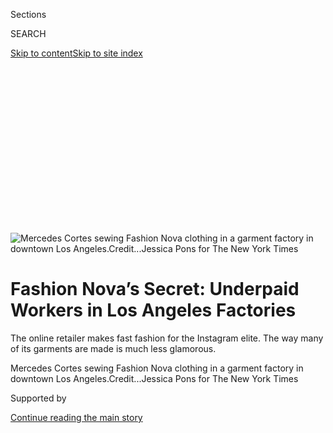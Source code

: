 <div id="app">

<div>

<div>

<div>

<div class="NYTAppHideMasthead css-ikk3s8 e1suatyy0">

<div class="section css-133zg39 e1suatyy2">

<div class="css-eph4ug er09x8g0">

<div class="css-6n7j50">

</div>

<span class="css-1dv1kvn">Sections</span>

<div class="css-10488qs">

<span class="css-1dv1kvn">SEARCH</span>

</div>

[Skip to content](#site-content)[Skip to site
index](#site-index)

</div>

<div class="css-10698na e1huz5gh0">

</div>

</div>

</div>

</div>

<div data-aria-hidden="false">

<div id="site-content" data-role="main">

<div>

<div class="css-1aor85t" style="opacity:0.000000001;z-index:-1;visibility:hidden">

<div class="css-1hqnpie">

<div class="css-epjblv">

<span class="css-17xtcya">[Business](/section/business)</span><span class="css-x15j1o">|</span><span class="css-fwqvlz">Fashion
Nova’s Secret: Underpaid Workers in Los Angeles
Factories</span>

</div>

<div class="css-k008qs">

<div class="css-1iwv8en">

<span class="css-18z7m18"></span>

<div>

</div>

</div>

<span class="css-1n6z4y">https://nyti.ms/2PMWZTC</span>

<div class="css-1705lsu">

<div class="css-4xjgmj">

<div class="css-4skfbu" data-role="toolbar" data-aria-label="Social Media Share buttons, Save button, and Comments Panel with current comment count" data-testid="share-tools">

  - 
  - 
  - 
  - 
    
    <div class="css-6n7j50">
    
    </div>

  - 
  - 

</div>

</div>

</div>

</div>

</div>

</div>

<div id="NYT_TOP_BANNER_REGION" class="css-11qgg8s">

</div>

<div id="fullBleedHeaderContent">

<div class="css-9fsmc8">

![<span class="css-16f3y1r e13ogyst0" data-aria-hidden="true">Mercedes
Cortes sewing Fashion Nova clothing in a garment factory in downtown Los
Angeles.</span><span class="css-cnj6d5 e1z0qqy90" itemprop="copyrightHolder"><span class="css-1ly73wi e1tej78p0">Credit...</span><span><span>Jessica
Pons for The New York
Times</span></span></span>](https://static01.graylady3jvrrxbe.onion/images/2019/12/16/fashion/16fashionnova-cortes-top/16fashionnova-cortes-top-articleLarge-v2.jpg?quality=75&auto=webp&disable=upscale)

</div>

<div class="css-1pumfk">

<div class="css-1vkm6nb ehdk2mb0">

# Fashion Nova’s Secret: Underpaid Workers in Los Angeles Factories

</div>

The online retailer makes fast fashion for the Instagram elite. The way
many of its garments are made is much less glamorous.

</div>

<div class="css-nwzfg5 e1gnum310">

<span class="css-1f9pvn2 business">Mercedes Cortes sewing Fashion Nova
clothing in a garment factory in downtown Los
Angeles.</span><span class="css-cnj6d5 e1z0qqy90" itemprop="copyrightHolder"><span class="css-1ly73wi e1tej78p0">Credit...</span><span><span>Jessica
Pons for The New York Times</span></span></span>

</div>

<div id="sponsor-wrapper" class="css-1hyfx7x">

<div id="sponsor-slug" class="css-19vbshk">

Supported by

</div>

[Continue reading the main
story](#after-sponsor)

<div id="sponsor" class="ad sponsor-wrapper" style="text-align:center;height:100%;display:block">

</div>

<div id="after-sponsor">

</div>

</div>

<div class="css-1wx1auc e1gnum311">

<div class="css-18e8msd">

<div class="css-vp77d3 epjyd6m0">

<div class="css-hus3qt ey68jwv0" data-aria-hidden="true">

[![Natalie
Kitroeff](https://static01.graylady3jvrrxbe.onion/images/2019/03/01/multimedia/author-natalie-kitroeff/author-natalie-kitroeff-thumbLarge.png
"Natalie Kitroeff")](https://www.nytimes3xbfgragh.onion/by/natalie-kitroeff)

</div>

<div class="css-1baulvz">

By [<span class="css-1baulvz last-byline" itemprop="name">Natalie
Kitroeff</span>](https://www.nytimes3xbfgragh.onion/by/natalie-kitroeff)

</div>

</div>

  - 
    
    <div class="css-ld3wwf e16638kd2">
    
    Dec. 16,
    2019
    
    </div>

  - 
    
    <div class="css-4xjgmj">
    
    <div class="css-d8bdto" data-role="toolbar" data-aria-label="Social Media Share buttons, Save button, and Comments Panel with current comment count" data-testid="share-tools">
    
      - 
      - 
      - 
      - 
        
        <div class="css-6n7j50">
        
        </div>
    
      - 
      - 
    
    </div>
    
    </div>

</div>

<div class="css-tk9fsr">

[Leer en
español](https://www.nytimes3xbfgragh.onion/es/2019/12/17/espanol/negocios/nova-trabajadores.html "Read in Spanish")

</div>

</div>

</div>

<div class="section meteredContent css-1r7ky0e" name="articleBody" itemprop="articleBody">

<div class="css-1fanzo5 StoryBodyCompanionColumn">

<div class="css-53u6y8">

LOS ANGELES — Fashion Nova has perfected fast fashion for the Instagram
era.

The mostly online retailer leans on a vast network of celebrities,
influencers, and random selfie takers who post about the brand
relentlessly on social media. It is built to satisfy a very online
clientele, mass-producing cheap clothes that look expensive.

“They need to buy a lot of different styles and probably only wear them
a couple times so their Instagram feeds can stay fresh,” Richard
Saghian, Fashion Nova’s founder, said in an interview last year.

To enable that habit, he gives them a constant stream of new options
that are priced to sell.

The days of $200 jeans are over, if you ask Mr. Saghian. Fashion Nova’s
skintight denim goes for $24.99. And, he said, the company can get its
clothes made “in less than two weeks,” often by manufacturers in Los
Angeles, a short drive from the company’s headquarters.

</div>

</div>

<div class="css-1fanzo5 StoryBodyCompanionColumn">

<div class="css-53u6y8">

That model hints at an ugly secret behind the brand’s runaway success:
The federal Labor Department has found that many Fashion Nova garments
are stitched together by a work force in the United States that is paid
illegally low
wages.

</div>

</div>

<div class="css-79elbk" data-testid="photoviewer-wrapper">

<div class="css-z3e15g" data-testid="photoviewer-wrapper-hidden">

</div>

<div class="css-1a48zt4 ehw59r15" data-testid="photoviewer-children">

![<span class="css-16f3y1r e13ogyst0" data-aria-hidden="true">Influencers
and celebrities like Cardi B post about Fashion Nova on
Instagram.</span><span class="css-cnj6d5 e1z0qqy90" itemprop="copyrightHolder"><span class="css-1ly73wi e1tej78p0">Credit...</span><span>Rich
Fury/Getty Images for Fashion
Nova</span></span>](https://static01.graylady3jvrrxbe.onion/images/2019/12/16/fashion/16fashionnova-cardi-3/merlin_164697915_7a692c59-d9a3-4105-91f9-640df0b6ca0f-articleLarge.jpg?quality=75&auto=webp&disable=upscale)

</div>

</div>

<div class="css-1fanzo5 StoryBodyCompanionColumn">

<div class="css-53u6y8">

Los Angeles is filled with factories that pay workers off the books and
as little as possible, battling overseas competitors that can pay even
less. Many of the people behind the sewing machines are undocumented,
and unlikely to challenge their bosses.

“It has all the advantages of a sweatshop system,” said David Weil, who
led the United States Labor Department’s wage and hour division from
2014 to 2017.

Every year, the department investigates allegations of wage violations
at sewing contractors in Los Angeles, showing up unannounced to review
payroll data, interview employees and question the owners.

In investigations conducted from 2016 through this year, the department
discovered Fashion Nova clothing being made in dozens of factories that
owed $3.8 million in back wages to hundreds of workers, according to
internal federal documents that summarized the findings and were
reviewed by The New York Times.

</div>

</div>

<div class="css-1fanzo5 StoryBodyCompanionColumn">

<div class="css-53u6y8">

Those factories, which are hired by middlemen to produce garments for
fashion brands, paid their sewers as little as $2.77 an hour, according
to a person familiar with the investigation.

The Labor Department declined to comment on the details of the
investigations. In a statement, a spokeswoman said the department
“continues to ensure employers receive compliance assistance with the
overtime and minimum wage requirements, and the Wage and Hour Division
is committed to enforcing the law.”

After repeated violations were found at factories making Fashion Nova
clothes, federal officials met with company representatives. “We have
already had a highly productive and positive meeting with the Department
of Labor in which we discussed our ongoing commitment to ensuring that
all workers involved with the Fashion Nova brand are appropriately
compensated for the work they do,” Erica Meierhans, Fashion Nova’s
general counsel, said in a statement to The Times. “Any suggestion that
Fashion Nova is responsible for underpaying anyone working on our brand
is categorically false.”

In 2018, Mr. Saghian said about 80 percent of the brand’s clothes were
made in the United States. Fashion Nova’s supply chain has shifted since
then, and now the brand says it makes less than half of its clothes in
Los Angeles. It would not specify the overall percentage made in the
United States.

The company does not deal directly with factories. Instead, it places
bulk orders with companies that design the clothes and then ship fabric
to separately owned sewing contractors, where workers stitch the clothes
together and stick Fashion Nova’s label on them.

The brand’s clingy dresses and animal-print jumpsuits are often made by
people like Mercedes Cortes, working in ramshackle buildings that smell
like bathrooms.

Ms. Cortes, 56, sewed Fashion Nova clothes for several months at Coco
Love, a dusty factory close to Fashion Nova’s offices in Vernon, Calif.
“There were cockroaches. There were rats,” she said. “The conditions
weren’t
good.”

</div>

</div>

<div class="css-79elbk" data-testid="photoviewer-wrapper">

<div class="css-z3e15g" data-testid="photoviewer-wrapper-hidden">

</div>

<div class="css-1a48zt4 ehw59r15" data-testid="photoviewer-children">

<div class="css-1xdhyk6 erfvjey0">

<span class="css-1ly73wi e1tej78p0">Image</span>

<div class="css-zjzyr8">

<div data-testid="lazyimage-container" style="height:257.77777777777777px">

</div>

</div>

</div>

<span class="css-16f3y1r e13ogyst0" data-aria-hidden="true">Ms. Cortes
would notice $12 price tags when sewing Fashion Nova clothes, which she
said was “very expensive for what they pay
us.” </span><span class="css-cnj6d5 e1z0qqy90" itemprop="copyrightHolder"><span class="css-1ly73wi e1tej78p0">Credit...</span><span>Jessica
Pons for The New York Times</span></span>

</div>

</div>

<div class="css-1fanzo5 StoryBodyCompanionColumn">

<div class="css-53u6y8">

She worked every day of the week, but her pay varied depending on how
quickly her fingers could move. Ms. Cortes was paid for each piece of a
shirt she sewed together — about 4 cents to sew on each sleeve, 5 cents
for each of the side seams, 8 cents for the seam on the neckline. On
average, she earned $270 in a week, the equivalent of $4.66 an hour, she
said.

In 2016, Ms. Cortes left Coco Love and later reached a settlement with
the company for $5,000 in back wages. She continued to work in factories
sewing Fashion Nova clothes, noticing the $12 price tags on the tops she
had stitched together for cents. “The clothes are very expensive for
what they pay us,” Ms. Cortes said.

“Consumers can say, ‘Well, of course that’s what it’s like in Bangladesh
or Vietnam,’ but they are developing countries,” Mr. Weil said. “People
just don’t want to believe it’s true in their own backyard.”

For all their seediness, these factories are still producing clothes for
major American retailers. Under federal law, brands cannot be penalized
for wage theft in factories if they can credibly claim that they did not
know their clothes were made by workers paid illegally low wages. The
Labor Department has collected millions in back wages and penalties from
Los Angeles garment businesses in recent years, but has not fined a
retailer.

This year, Fashion Nova’s labels were the ones found the most frequently
by federal investigators looking into garment factories that pay
egregiously low wages, according to a person familiar with the
investigations.

In September, three officials from the department met with Fashion
Nova’s lawyers to tell them that, over four years, the brand’s clothes
had been found in 50 investigations of factories paying less than the
federal minimum wage or failing to pay
overtime.

</div>

</div>

<div class="css-79elbk" data-testid="photoviewer-wrapper">

<div class="css-z3e15g" data-testid="photoviewer-wrapper-hidden">

</div>

<div class="css-1a48zt4 ehw59r15" data-testid="photoviewer-children">

<div class="css-1xdhyk6 erfvjey0">

<span class="css-1ly73wi e1tej78p0">Image</span>

<div class="css-zjzyr8">

<div data-testid="lazyimage-container" style="height:293.22222222222223px">

</div>

</div>

</div>

<span class="css-16f3y1r e13ogyst0" data-aria-hidden="true">Scrap fabric
from a sewing machine used by Ms.
Cortes.</span><span class="css-cnj6d5 e1z0qqy90" itemprop="copyrightHolder"><span class="css-1ly73wi e1tej78p0">Credit...</span><span>Jessica
Pons for The New York Times</span></span>

</div>

</div>

<div class="css-1fanzo5 StoryBodyCompanionColumn">

<div class="css-53u6y8">

The company’s lawyers told the officials that they had taken immediate
action and had already updated the brand’s agreement with vendors. Now,
if Fashion Nova learns that a factory has been charged with violating
laws “governing the wages and hours of its employees, child labor,
forced labor or unsafe working conditions,” the brand will put the
middleman who hired that factory on a six-month “probation,” it said in
a statement.

The working relationship would continue, unless workers file another
complaint against the same factory or another one that the contractor
hired during those six months. At that point, the brand will suspend the
contractor until it passes a third-party audit.

While Fashion Nova has taken steps to address the Labor Department’s
findings, Ms. Meierhans, the brand’s general counsel, noted that it
works with hundreds of manufacturers and “is not responsible for how
these vendors handle their payrolls.”

## ‘Everyone wants to have more followers’

Mr. Saghian opened the first Fashion Nova store in 2006, in a Los
Angeles mall. Seven years and four storefronts later, he realized that
he was losing customers to online outlets selling the same clothes.

A web developer talked him out of starting a website; it would get no
traffic, because no one knew what Fashion Nova was. Mr. Saghian had a
better shot on Instagram, where “there were some really basic boutiques
that had 300,000 followers,” he said in the interview.

In 2013, Mr. Saghian opened an Instagram account and began posting
photos of his clothing on mannequins and customers. He noticed that some
of his stores’ regular visitors were influencers he had seen on
Instagram, where they had hundreds of thousands of followers.

</div>

</div>

<div class="css-1fanzo5 StoryBodyCompanionColumn">

<div class="css-53u6y8">

“I had rappers’ girlfriends, female rappers, models,” he
said.

</div>

</div>

<div class="css-a7yk8a e73j0it0">

<div class="css-1xdhyk6 erfvjey0">

<span class="css-1ly73wi e1tej78p0">Image</span>

<div class="css-zjzyr8">

<div data-testid="lazyimage-container" style="height:386.6666666666667px">

</div>

</div>

</div>

<span class="css-16f3y1r e13ogyst0" data-aria-hidden="true">Fashion Nova
makes inexpensive clothes that look
expensive.</span><span class="css-cnj6d5 e1z0qqy90" itemprop="copyrightHolder"><span class="css-1ly73wi e1tej78p0">Credit...</span><span>Rich
Fury/Getty Images for Fashion
Nova</span></span>

<div class="css-1xdhyk6 erfvjey0">

<span class="css-1ly73wi e1tej78p0">Image</span>

<div class="css-zjzyr8">

<div data-testid="lazyimage-container" style="height:386.6666666666667px">

</div>

</div>

</div>

<span class="css-16f3y1r e13ogyst0" data-aria-hidden="true">Instagram
influencers help drive sales for the
company.</span><span class="css-cnj6d5 e1z0qqy90" itemprop="copyrightHolder"><span class="css-1ly73wi e1tej78p0">Credit...</span><span>Rich
Fury/Getty Images for Fashion Nova</span></span>

</div>

<div class="css-1fanzo5 StoryBodyCompanionColumn">

<div class="css-53u6y8">

Mr. Saghian started giving them free clothing, and they posted photos of
themselves draped in Fashion Nova garb. In turn, he reposted their
photos and tagged their handles.

“Everyone wants to be famous. Everyone wants to have more followers,”
Mr. Saghian said. “By tagging them, the influencer would grow their
following.”

Gradually, the strategy brought Fashion Nova from the outskirts of the
internet into the mainstream. The brand earned mentions on hip-hop
tracks. In 2017, its sales grew by about 600 percent.

Cardi B, the Grammy-winning rap star, unveiled her first collection with
the brand in an Instagram video in November last year.

“I wanted to do something that is like, ‘Wow, what is that? Is that
Chanel? Is that YSL? Is that Gucci?’ No,” she said, adding an expletive,
“it’s Fashion Nova.”

All 82 styles in Cardi B’s collection sold out hours after they became
available. She posted another video the same night, promising a full
restock “in two or three weeks.” (Cardi B’s line is made in Los Angeles,
but the government has not found any of the clothes in factories where
workers have alleged they were paid less than the minimum, Fashion Nova
said.)

</div>

</div>

<div class="css-1fanzo5 StoryBodyCompanionColumn">

<div class="css-53u6y8">

There were more searches for Fashion Nova last year than for Versace or
Gucci, according to Google’s year in search data. It has 17 million
followers on Instagram, and at any given moment there are enough people
browsing clothes on its website to fill a basketball arena, Mr. Saghian
said.

To keep them interested, Fashion Nova produces more than a thousand new
styles every week, thanks in part to an army of local suppliers that can
respond instantly to the brand’s requests.

“If there was a design concept that came to mind Sunday night, on a
Monday afternoon I would have a sample,” he
said.

</div>

</div>

<div class="css-79elbk" data-testid="photoviewer-wrapper">

<div class="css-z3e15g" data-testid="photoviewer-wrapper-hidden">

</div>

<div class="css-1a48zt4 ehw59r15" data-testid="photoviewer-children">

<div class="css-1xdhyk6 erfvjey0">

<span class="css-1ly73wi e1tej78p0">Image</span>

<div class="css-zjzyr8">

<div data-testid="lazyimage-container" style="height:257.77777777777777px">

</div>

</div>

</div>

<span class="css-16f3y1r e13ogyst0" data-aria-hidden="true">A Los
Angeles factory where a supplier of clothing to Fashion Nova outsources
manufacturing.  </span><span class="css-cnj6d5 e1z0qqy90" itemprop="copyrightHolder"><span class="css-1ly73wi e1tej78p0">Credit...</span><span>Jessica
Pons for The New York Times</span></span>

</div>

</div>

<div class="css-1fanzo5 StoryBodyCompanionColumn">

<div class="css-53u6y8">

## ‘The best possible price’

Many of the people vying for Mr. Saghian’s business occupy glass-walled
storefronts jammed into the six frenetic blocks of the garment district
in downtown Los Angeles.

These are the companies that design clothing samples and sell them in
bulk to Fashion Nova and other retailers. Those businesses outsource the
job of making clothes to nearby factories that work as subcontractors.

In November, The Times visited seven companies that got Fashion Nova
clothes made in factories that underpaid workers, according to the Labor
Department investigations. Some spoke freely about their work with the
brand. Others refused to comment or talked on the condition of
anonymity, fearing that they might lose the company as a client if they
went on the record.

</div>

</div>

<div class="css-1fanzo5 StoryBodyCompanionColumn">

<div class="css-53u6y8">

The five owners and employees who agreed to be interviewed said Fashion
Nova would always push to pay the lowest price possible for each
garment, and would demand a quick turnaround.

“They give me the best possible price they can give it to me, for that
will allow them to still break a profit,” Mr. Saghian said.

The companies can negotiate with Fashion Nova, but their power is
limited. A dwindling number of retailers are still doing business in Los
Angeles, and a couple of big orders from Fashion Nova can keep a small
garment shop afloat for another year. So they look for subcontractors
who can sew clothes as quickly and cheaply as
possible.

</div>

</div>

<div class="css-79elbk" data-testid="photoviewer-wrapper">

<div class="css-z3e15g" data-testid="photoviewer-wrapper-hidden">

</div>

<div class="css-1a48zt4 ehw59r15" data-testid="photoviewer-children">

<div class="css-1xdhyk6 erfvjey0">

<span class="css-1ly73wi e1tej78p0">Image</span>

<div class="css-zjzyr8">

<div data-testid="lazyimage-container" style="height:276.46666666666664px">

</div>

</div>

</div>

<span class="css-16f3y1r e13ogyst0" data-aria-hidden="true">A garment
worker recalled her factory’s receiving orders from Fashion Nova for up
to 5,000 pieces of clothing at a
time.</span><span class="css-cnj6d5 e1z0qqy90" itemprop="copyrightHolder"><span class="css-1ly73wi e1tej78p0">Credit...</span><span>Jessica
Pons for The New York Times</span></span>

</div>

</div>

<div class="css-1fanzo5 StoryBodyCompanionColumn">

<div class="css-53u6y8">

Amante Clothing, which occupies a stuffy storefront filled with racks of
colorful samples, regularly works with Fashion Nova. The brand paid
Amante $7.15 per top for a bulk order last year, according to a Labor
Department investigation conducted last December. Amante then went to a
sewing contractor called Karis Apparel, which made the tops.

Amante paid Karis $2.20 to sew each garment, the Labor Department found.
Fashion Nova sold the top for $17.99.

“We don’t own the sewing contractor, so whatever the sewing contractor
does, that’s his problem,” said a designer at Amante, who declined to be
named for fear of losing her job. “We don’t know what they do to give us
the lowest price. We assume they’re paying their employees the minimum.”

</div>

</div>

<div class="css-1fanzo5 StoryBodyCompanionColumn">

<div class="css-53u6y8">

Karis, the factory that worked with Amante, went out of business in
April. Another manufacturer ensnared in the investigations moved
production to Mexico this year.

But many more factories have evaded punishment.

## Same owners, different names

When Teresa Garcia started working at Sugar Sky, it was called Xela
Fashion. It was 2014, and Xela Fashion, state records show, was owned by
Demetria Sajche, a woman whom Ms. Garcia was told to call Angelina.

Several months later — Ms. Garcia does not remember how many — the name
on her checks had changed, though she worked in the same grungy factory
in the heart of downtown, a few blocks from a
SoulCycle.

</div>

</div>

<div class="css-79elbk" data-testid="photoviewer-wrapper">

<div class="css-z3e15g" data-testid="photoviewer-wrapper-hidden">

</div>

<div class="css-1a48zt4 ehw59r15" data-testid="photoviewer-children">

<div class="css-1xdhyk6 erfvjey0">

<span class="css-1ly73wi e1tej78p0">Image</span>

<div class="css-zjzyr8">

<div data-testid="lazyimage-container" style="height:541.3333333333334px">

</div>

</div>

</div>

<span class="css-16f3y1r e13ogyst0" data-aria-hidden="true">Teresa
Garcia next to her sewing machine at home. She sewed at a factory that
specialized in Fashion Nova
clothes.</span><span class="css-cnj6d5 e1z0qqy90" itemprop="copyrightHolder"><span class="css-1ly73wi e1tej78p0">Credit...</span><span>Jessica
Pons for The New York Times</span></span>

</div>

</div>

<div class="css-1fanzo5 StoryBodyCompanionColumn">

<div class="css-53u6y8">

Now her employer was called Nena Fashion, a company that was founded by
Leslie Sajche, a relative of Ms. Garcia’s boss, according to business
records filed with California’s secretary of state. About a year after
that, the name changed again, to GYA Fashion.

In 2017, the factory moved to an industrial stretch of Olympic Boulevard
in East Los Angeles and began using a *new* new name: Sugar Sky. About a
year later, Ms. Sajche stopped running the day-to-day operations and
handed the job over to Eric Alfredo Ajitaz Puac, whom workers knew as
her boyfriend.

Ms. Garcia said that she believed the point of all the name changes was
to avoid being shut down by federal or state officials. Several workers,
including Ms. Garcia, have filed claims against Xela, Nena, Gya and
Sugar Sky for back wages with California’s labor commissioner, the state
agency that handles such disputes.

</div>

</div>

<div class="css-1fanzo5 StoryBodyCompanionColumn">

<div class="css-53u6y8">

In her claim, which is active, Ms. Garcia included checks showing she
earned as little as $225 for 65 hours of work in a week, the equivalent
of $3.46 an hour. She remembers the factory’s receiving orders from
Fashion Nova for up to 5,000 pieces of clothing at a time.

“They needed it so fast, they couldn’t wait,” Ms. Garcia said of the
brand. “We would need to turn it around within a week.”

Weeks of trying to reach Mr. Puac and Ms. Sajche were unsuccessful. A
trip to Sugar Sky’s last known location just before Thanksgiving found a
furniture store. Neighbors said the garment factory had packed up and
moved out two months earlier.

Fernando Axjup, who was listed as an owner of one iteration of the
factory, agreed to an interview. He was recently fired from the company
and had filed his own claim for back
wages.

</div>

</div>

<div class="css-79elbk" data-testid="photoviewer-wrapper">

<div class="css-z3e15g" data-testid="photoviewer-wrapper-hidden">

</div>

<div class="css-1a48zt4 ehw59r15" data-testid="photoviewer-children">

<div class="css-1xdhyk6 erfvjey0">

<span class="css-1ly73wi e1tej78p0">Image</span>

<div class="css-zjzyr8">

<div data-testid="lazyimage-container" style="height:541.3333333333334px">

</div>

</div>

</div>

<span class="css-16f3y1r e13ogyst0" data-aria-hidden="true">“There was a
lot of exploitation,” Fernando Axjup said of a factory where he
worked.</span><span class="css-cnj6d5 e1z0qqy90" itemprop="copyrightHolder"><span class="css-1ly73wi e1tej78p0">Credit...</span><span>Jessica
Pons for The New York Times</span></span>

</div>

</div>

<div class="css-1fanzo5 StoryBodyCompanionColumn">

<div class="css-53u6y8">

“They keep changing their names so they don’t have to pay people,” Mr.
Axjup said. “There was a lot of exploitation.” As a manager, he had
access to payroll data and said Ms. Garcia rarely earned the minimum
wage.

Mr. Axjup suggested that perhaps he had been fired for standing up for
workers like Ms. Garcia. Ms. Garcia said she doubted that, given that
Mr. Axjup was the one ordering her to hurry up.

</div>

</div>

<div class="css-1fanzo5 StoryBodyCompanionColumn">

<div class="css-53u6y8">

He said he could never figure out why Fashion Nova did not visit the
factory floor to check on how its clothes were being made for such low
prices.

“Supposedly, the brand should supervise the people who give them work,
to find out whether they are being paid well,” Mr. Axjup said. “But they
never do. They never came to see.”

Kitty Bennett contributed research.

</div>

</div>

</div>

<div>

</div>

<div>

</div>

<div>

</div>

<div>

<div id="bottom-wrapper" class="css-1ede5it">

<div id="bottom-slug" class="css-l9onyx">

Advertisement

</div>

[Continue reading the main
story](#after-bottom)

<div id="bottom" class="ad bottom-wrapper" style="text-align:center;height:100%;display:block;min-height:90px">

</div>

<div id="after-bottom">

</div>

</div>

</div>

</div>

</div>

## Site Index

<div>

</div>

## Site Information Navigation

  - [© <span>2020</span> <span>The New York Times
    Company</span>](https://help.nytimes3xbfgragh.onion/hc/en-us/articles/115014792127-Copyright-notice)

<!-- end list -->

  - [NYTCo](https://www.nytco.com/)
  - [Contact
    Us](https://help.nytimes3xbfgragh.onion/hc/en-us/articles/115015385887-Contact-Us)
  - [Work with us](https://www.nytco.com/careers/)
  - [Advertise](https://nytmediakit.com/)
  - [T Brand Studio](http://www.tbrandstudio.com/)
  - [Your Ad
    Choices](https://www.nytimes3xbfgragh.onion/privacy/cookie-policy#how-do-i-manage-trackers)
  - [Privacy](https://www.nytimes3xbfgragh.onion/privacy)
  - [Terms of
    Service](https://help.nytimes3xbfgragh.onion/hc/en-us/articles/115014893428-Terms-of-service)
  - [Terms of
    Sale](https://help.nytimes3xbfgragh.onion/hc/en-us/articles/115014893968-Terms-of-sale)
  - [Site
    Map](https://spiderbites.nytimes3xbfgragh.onion)
  - [Help](https://help.nytimes3xbfgragh.onion/hc/en-us)
  - [Subscriptions](https://www.nytimes3xbfgragh.onion/subscription?campaignId=37WXW)

</div>

</div>

</div>

</div>

